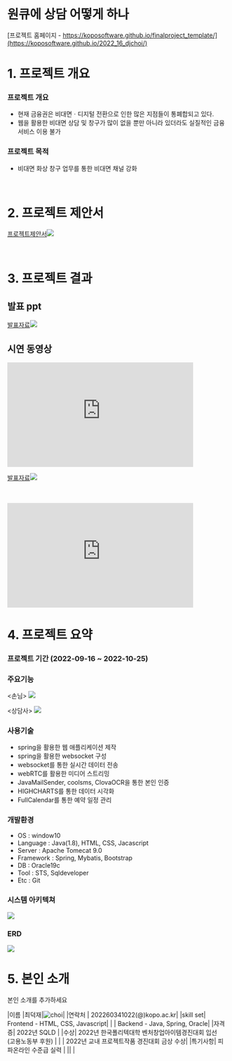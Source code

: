 # 원큐에 상담 어떻게 하나

[프로젝트 홈페이지 - https://koposoftware.github.io/finalproject_template/](https://koposoftware.github.io/2022_16_djchoi/)

# 1. 프로젝트 개요

 ### 프로젝트 개요
* 현재 금융권은 비대면ㆍ디지털 전환으로 인한 많은 지점들이 통폐합되고 있다.
* 웹을 활용한 비대면 상담 및 창구가 많이 없을 뿐만 아니라 있더라도 실질적인 금융서비스 이용 불가
### 프로젝트 목적
* 비대면 화상 창구 업무를 통한 비대면 채널 강화


<br>

# 2. 프로젝트 제안서
[프로젝트제안서<img src="제안서화면.png"/>](/2260341022_최덕재_제안서.pdf)<br>
 
<br>

# 3. 프로젝트 결과

## 발표 ppt 

[발표자료<img src="최종ppt.png"/>](/최종ppt.pdf)<br>

## 시연 동영상 

  <iframe width="424" height="238" src="https://www.youtube.com/embed/reOGfxYJre0" title="YouTube video player" frameborder="0" allow="accelerometer; autoplay; clipboard-write; encrypted-media; gyroscope; picture-in-picture" allowfullscreen></iframe>

[발표자료<img src="ppt.jpg"/>](/project.pptx)<br>
<br> <br> 
  <iframe width="424" height="238" src="https://www.youtube.com/embed/reOGfxYJre0" title="YouTube video player" frameborder="0" allow="accelerometer; autoplay; clipboard-write; encrypted-media; gyroscope; picture-in-picture" allowfullscreen></iframe>




# 4. 프로젝트 요약
### 프로젝트 기간 (2022-09-16 ~ 2022-10-25)

### 주요기능
<손님>
<img src="손님.png"/><br>

<상담사>
<img src="상담사.png"/><br>

### 사용기술
 - spring을 활용한 웹 애플리케이션 제작
 - spring을 활용한 websocket 구성
 - websocket를 통한 실시간 데이터 전송
 - webRTC를 활용한 미디어 스트리밍
 - JavaMailSender, coolsms, ClovaOCR을 통한 본인 인증
 - HIGHCHARTS를 통한 데이터 시각화
 - FullCalendar를 통한 예약 일정 관리

### 개발환경
* OS : window10
* Language : Java(1.8), HTML, CSS, Jacascript
* Server : Apache Tomecat 9.0
* Framework : Spring, Mybatis, Bootstrap
* DB : Oracle19c
* Tool : STS, Sqldeveloper
* Etc : Git

### 시스템 아키텍쳐
<img src="아키텍쳐.png"/><br>

### ERD
   <img src="최종_ERD.png"/><br>

# 5. 본인 소개

본인 소개를 추가하세요

|이름 |최덕재|![choi](/사진.jpg)|
|연락처 | 202260341022(@)kopo.ac.kr|
|skill set| Frontend - HTML, CSS, Javascript|
| | Backend - Java, Spring, Oracle|
|자격증| 2022년 SQLD |
|수상| 2022년 한국폴리텍대학 벤처창업아이템경진대회 입선<br>(고용노동부 후원)  |
| | 2022년 교내 프로젝트작품 경진대회 금상 수상|
|특기사항|  피파온라인 수준급 실력 |
||   |


